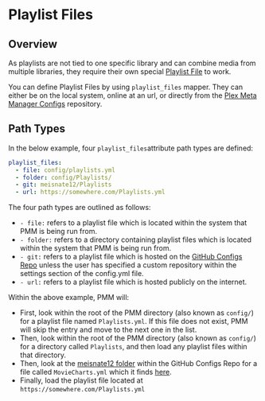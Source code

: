 # Playlist Files 
## Overview

As playlists are not tied to one specific library and can combine media from multiple libraries, they require their own special [Playlist File](../metadata/metadata) to work.

You can define Playlist Files by using `playlist_files` mapper. They can either be on the local system, online at an url, or directly from the [Plex Meta Manager Configs](https://github.com/meisnate12/Plex-Meta-Manager-Configs) repository.

## Path Types

In the below example, four `playlist_files`attribute path types are defined:
```yaml
playlist_files:
  - file: config/playlists.yml
  - folder: config/Playlists/
  - git: meisnate12/Playlists
  - url: https://somewhere.com/Playlists.yml
```
The four path types are outlined as follows:
* `- file:` refers to a playlist file which is located within the system that PMM is being run from. 
* `- folder:` refers to a directory containing playlist files which is located within the system that PMM is being run from. 
* `- git:` refers to a playlist file which is hosted on the [GitHub Configs Repo](https://github.com/meisnate12/Plex-Meta-Manager-Configs) unless the user has specified a custom repository within the settings section of the config.yml file.
* `- url:` refers to a playlist file which is hosted publicly on the internet.

Within the above example, PMM will:
* First, look within the root of the PMM directory (also known as `config/`) for a playlist file named `Playlists.yml`. If this file does not exist, PMM will skip the entry and move to the next one in the list.
* Then, look within the root of the PMM directory (also known as `config/`) for a directory called `Playlists`, and then load any playlist files within that directory.
* Then, look at the [meisnate12 folder](https://github.com/meisnate12/Plex-Meta-Manager-Configs/tree/master/meisnate12) within the GitHub Configs Repo for a file called `MovieCharts.yml` which it finds [here](https://github.com/meisnate12/Plex-Meta-Manager-Configs/blob/master/meisnate12/Playlists.yml).
* Finally, load the playlist file located at `https://somewhere.com/Playlists.yml`